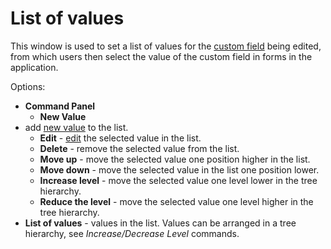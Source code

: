 # List of values
   
This window is used to set a list of values for the [custom field](../../../../../alvao-service-desk/implementation/custom-items) being edited, from which users then select the value of the custom field in forms in the application.
    
Options:
   
- **Command Panel**
    - **New Value**
 - add [new value](customitems-valuedial) to the list.
    - **Edit** - [edit](edit-customitems-valuedial) the selected value in the list.
    - **Delete** - remove the selected value from the list.
    - **Move up** - move the selected value one position higher in the list.
    - **Move down** - move the selected value in the list one position lower.
    - **Increase level** - move the selected value one level lower in the tree hierarchy.
    - **Reduce the level** - move the selected value one level higher in the tree hierarchy.
- **List of values** - values in the list. Values can be arranged in a tree hierarchy, see *Increase/Decrease Level* commands.
